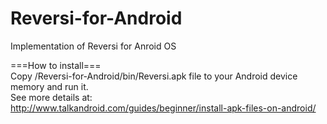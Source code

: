 Reversi-for-Android
===================

Implementation of Reversi for Anroid OS

===How to install===   
Copy /Reversi-for-Android/bin/Reversi.apk file to your Android device memory and run it.  
See more details at:  
http://www.talkandroid.com/guides/beginner/install-apk-files-on-android/

